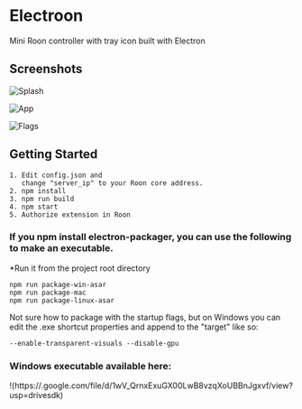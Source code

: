 # Electroon
Mini Roon controller with tray icon built with Electron

## Screenshots
![Splash](https://github.com/wwwizzarrdry/Electroon/blob/master/splashscreen.PNG)

![App](https://github.com/wwwizzarrdry/Electroon/blob/master/trayapp.PNG)

![Flags](https://github.com/wwwizzarrdry/Electroon/blob/master/flags.PNG)

## Getting Started
```
1. Edit config.json and
   change "server_ip" to your Roon core address.
2. npm install
3. npm run build
4. npm start
5. Authorize extension in Roon
```
### If you npm install electron-packager, you can use the following to make an executable. 
*Run it from the project root directory
```
npm run package-win-asar
npm run package-mac
npm run package-linux-asar
```
Not sure how to package with the startup flags, but on Windows you can edit the .exe shortcut properties and append to the "target" like so:
```
--enable-transparent-visuals --disable-gpu
```

### Windows executable available here:
!(https://.google.com/file/d/1wV_QrnxExuGX00LwB8vzqXoUBBnJgxvf/view?usp=drivesdk)

  
